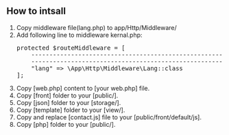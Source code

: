 ## How to intsall
<ol>
<li>
Copy middleware file(lang.php)  to app/Http/Middleware/ 
</li>
<li>
Add following line to middleware  kernal.php:
<br>
<pre>
protected $routeMiddleware = [
    ----------------------------------------------------------------
    ----------------------------------------------------------------
    "lang" => \App\Http\Middleware\Lang::class
];
</pre> 
</li>
<li>
Copy [web.php] content to [your web.php] file.
</li>
<li>
Copy [front] folder to your [public/].
</li>
<li>
Copy [json] folder to your [storage/].
</li>
<li>
Copy [template] folder to your [view/].
</li>
<li>
Copy and replace [contact.js] file to your [public/front/default/js].
</li>
<li>
Copy [php] folder to your [public/].
</li>
</ol>
